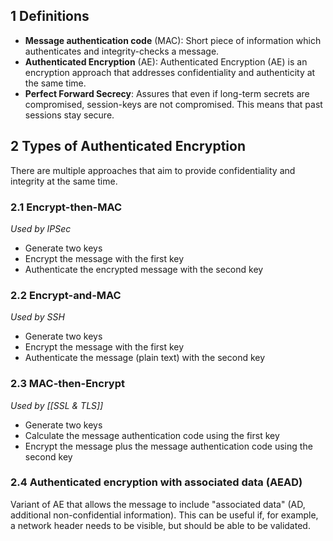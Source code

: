 ## 1 Definitions
- **Message authentication code** (MAC): Short piece of information which authenticates and integrity-checks a message.
- **Authenticated Encryption** (AE): Authenticated Encryption (AE) is an encryption approach that addresses confidentiality and authenticity at the same time.
- **Perfect Forward Secrecy**: Assures that even if long-term secrets are compromised, session-keys are not compromised. This means that past sessions stay secure.

## 2 Types of Authenticated Encryption
 There are multiple approaches that aim to provide confidentiality and integrity at the same time.

### 2.1 Encrypt-then-MAC
_Used by IPSec_
- Generate two keys
- Encrypt the message with the first key
- Authenticate the encrypted message with the second key

### 2.2 Encrypt-and-MAC
_Used by SSH_
- Generate two keys
- Encrypt the message with the first key
- Authenticate the message (plain text) with the second key

### 2.3 MAC-then-Encrypt
_Used by [[SSL & TLS]]_
- Generate two keys
- Calculate the message authentication code using the first key
- Encrypt the message plus the message authentication code using the second key

### 2.4 Authenticated encryption with associated data (AEAD)
Variant of AE that allows the message to include "associated data" (AD, additional non-confidential information). This can be useful if, for example, a network header needs to be visible, but should be able to be validated.
